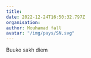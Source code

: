 ```yaml
---
title: 
date: 2022-12-24T16:50:32.797Z
organisation: 
author: Mouhamad fall
avatar: "/img/pays/SN.svg"
---
```


Buuko sakh diem